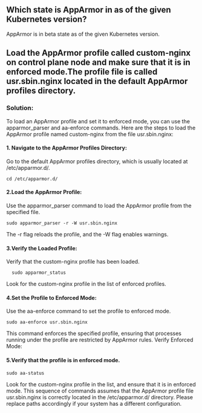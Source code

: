 ## Which state is AppArmor in as of the given Kubernetes version?

AppArmor is in beta state as of the given Kubernetes version.

## Load the AppArmor profile called custom-nginx on control plane node and make sure that it is in enforced mode.The profile file is called usr.sbin.nginx located in the default AppArmor profiles directory.

### Solution:
To load an AppArmor profile and set it to enforced mode, you can use the apparmor_parser and aa-enforce commands. Here are the steps to load the AppArmor profile named custom-nginx from the file usr.sbin.nginx:

#### 1. Navigate to the AppArmor Profiles Directory:

Go to the default AppArmor profiles directory, which is usually located at /etc/apparmor.d/.

    cd /etc/apparmor.d/

#### 2.Load the AppArmor Profile:

Use the apparmor_parser command to load the AppArmor profile from the specified file.

    sudo apparmor_parser -r -W usr.sbin.nginx

The -r flag reloads the profile, and the -W flag enables warnings.

#### 3.Verify the Loaded Profile:

Verify that the custom-nginx profile has been loaded.
      
      sudo apparmor_status
Look for the custom-nginx profile in the list of enforced profiles.

#### 4.Set the Profile to Enforced Mode:

Use the aa-enforce command to set the profile to enforced mode.

    sudo aa-enforce usr.sbin.nginx
This command enforces the specified profile, ensuring that processes running under the profile are restricted by AppArmor rules.
Verify Enforced Mode:

#### 5.Verify that the profile is in enforced mode.

    sudo aa-status

Look for the custom-nginx profile in the list, and ensure that it is in enforced mode.
This sequence of commands assumes that the AppArmor profile file usr.sbin.nginx is correctly located in the /etc/apparmor.d/ directory. Please replace paths accordingly if your system has a different configuration.




